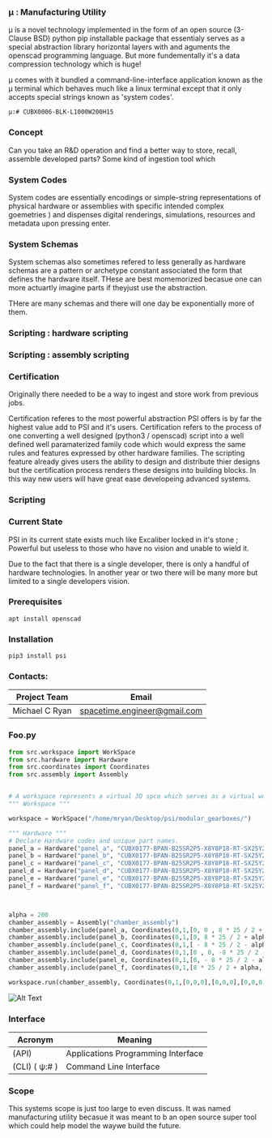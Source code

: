 ### μ : Manufacturing Utility

μ is a novel technology implemented in the form of an open source (3-Clause BSD) python pip installable package that essentialy serves as a special abstraction library horizontal layers with and aguments the openscad programming language. But more fundementally it's a data compression technology which is huge!

μ comes with it bundled a command-line-interface application known as the μ terminal which behaves much like a linux terminal except that it only accepts special strings known as 'system codes'.

    μ:# CUBX0006-BLK-L1000W200H15

### Concept

Can you take an R&D operation and find a better way to store, recall, assemble developed parts? Some kind of ingestion tool which 

### System Codes
System codes are essentially encodings or simple-string representations of physical hardware or assemblies with specific intended complex goemetries ) and dispenses digital renderings, simulations, resources and metadata upon pressing enter. 

### System Schemas
System schemas also sometimes refered to less generally as hardware schemas are a pattern or archetype constant associated the form that defines the hardware itself. THese are best momemorized becasue one can more actuartly imagine parts if theyjust use the abstraction.

THere are many schemas and there will one day be exponentially more of them.

### Scripting : hardware scripting

### Scripting : assembly scripting



### Certification
Originally there needed to be a way to ingest and store work from previous jobs.

Certification referes to the most powerful abstraction PSI offers is by far the highest value add to PSI and it's users. 
Certification refers to the process of one converting a well designed (python3 / openscad) script into a well defined well paramaterized family code which would express the same rules and features expressed by other hardware families. The scripting feature already gives users the ability to design and distribute thier designs but the certification process renders these designs into building blocks. In this way new users will have great ease developeing advanced systems.


### Scripting


### Current State

PSI in its current state exists much like Excaliber locked in it's stone ; Powerful but useless to those who have no vision and unable to wield it.

Due to the fact that there is a single developer, there is only a handful of hardware technologies. In another year or two there will be many more but limited to a single developers vision. 



### Prerequisites

    apt install openscad

### Installation

    pip3 install psi


### Contacts:

| Project Team          | Email                          |
| --------------------- | ------------------------------ |
| Michael C Ryan        | spacetime.engineer@gmail.com   |



### Foo.py
```python
from src.workspace import WorkSpace
from src.hardware import Hardware
from src.coordinates import Coordinates
from src.assembly import Assembly


# A workspace represents a virtual 3D spce which serves as a virtual workbench except it is not a surface but a space.
""" Workspace """

workspace = WorkSpace("/home/mryan/Desktop/psi/modular_gearboxes/")

""" Hardware """
# Declare Hardware codes and unique part names.
panel_a = Hardware("panel_a", "CUBX0177-BPAN-B25SR2P5-X8Y8P18-RT-SX25Y25-X8Y8-X20Y20Z5")
panel_b = Hardware("panel_b", "CUBX0177-BPAN-B25SR2P5-X8Y8P18-RT-SX25Y25-X8Y8-X20Y20Z5")
panel_c = Hardware("panel_c", "CUBX0177-BPAN-B25SR2P5-X8Y8P18-RT-SX25Y25-X8Y8-X20Y20Z5")
panel_d = Hardware("panel_d", "CUBX0177-BPAN-B25SR2P5-X8Y8P18-RT-SX25Y25-X8Y8-X20Y20Z5")
panel_e = Hardware("panel_e", "CUBX0177-BPAN-B25SR2P5-X8Y8P18-RT-SX25Y25-X8Y8-X20Y20Z5")
panel_f = Hardware("panel_f", "CUBX0177-BPAN-B25SR2P5-X8Y8P18-RT-SX25Y25-X8Y8-X20Y20Z5")



alpha = 200 
chamber_assembly = Assembly("chamber_assembly")
chamber_assembly.include(panel_a, Coordinates(0,1,[0, 0 , 8 * 25 / 2 + alpha],[0, 0 , 8 * 25 / 2 ],[0,0,1000],[0,0,0])) # Coordinates complete!
chamber_assembly.include(panel_b, Coordinates(0,1,[0, 8 * 25 / 2 + alpha, 0],[0, 8 * 25 / 2, 0],[0,0,1000],[-90,0,0])) # Coordinates complete!
chamber_assembly.include(panel_c, Coordinates(0,1,[ - 8 * 25 / 2 - alpha, 0, 0 ],[ - 8 * 25 / 2, 0, 0 ],[0,0,1000],[0,-90,0])) # Coordinates complete!
chamber_assembly.include(panel_d, Coordinates(0,1,[0 , 0, -8 * 25 / 2 - alpha],[0 , 0, -8 * 25 / 2 ],[0,0,1000],[0,180,0])) # Coordinates complete!
chamber_assembly.include(panel_e, Coordinates(0,1,[0, - 8 * 25 / 2 - alpha, 0 ],[0, - 8 * 25 / 2, 0 ],[0,0,1000],[90,0,0])) # Coordinates complete!
chamber_assembly.include(panel_f, Coordinates(0,1,[8 * 25 / 2 + alpha, 0 , 0],[8 * 25 / 2, 0 , 0],[0,0,1000],[90,0,90])) # Coordinates complete!

workspace.run(chamber_assembly, Coordinates(0,1,[0,0,0],[0,0,0],[0,0,0],[0,0,0]))

```


![Alt Text](resources/utility_box.gif)




### Interface


| Acronym               | Meaning                              |
| --------------------- | ------------------------------------ |
| (API)                 | Applications Programming Interface   |
| (CLI)  ( ψ:# )        | Command Line Interface               |



### Scope
This systems scope is just too large to even discuss. It was named manufacturing utility becasue it was meant to b an open source super tool which could help model the waywe build the future.


